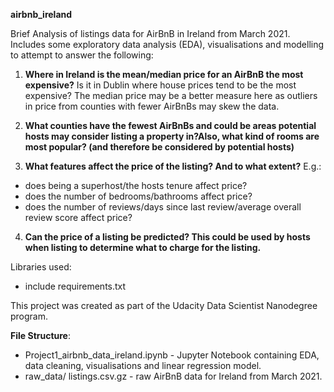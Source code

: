 **airbnb_ireland**

Brief Analysis of listings data for AirBnB in Ireland from March 2021. Includes some exploratory data analysis (EDA), visualisations and modelling to attempt to answer the following:

1. **Where in Ireland is the mean/median price for an AirBnB the most expensive?** Is it in Dublin where house prices tend to be the most expensive? The median price may be a better measure here as outliers in price from counties with fewer AirBnBs may skew the data.


2. **What counties have the fewest AirBnBs and could be areas potential hosts may consider listing a property in?Also, what kind of rooms are most popular? (and therefore be considered by potential hosts)**


3. **What features affect the price of the listing? And to what extent?** 
E.g.:

 - does being a superhost/the hosts tenure affect price?
 - does the number of bedrooms/bathrooms affect price? 
 - does the number of reviews/days since last review/average overall review score affect price?
    
    
4. **Can the price of a listing be predicted? This could be used by hosts when listing to determine what to charge for the listing.**

Libraries used:
- include requirements.txt

This project was created as part of the Udacity Data Scientist Nanodegree program.

**File Structure**:

- Project1_airbnb_data_ireland.ipynb - Jupyter Notebook containing EDA, data cleaning, visualisations and linear regression model.
- raw_data/
    listings.csv.gz -  raw AirBnB data for Ireland from March 2021.
